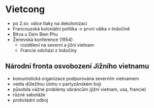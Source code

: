 # Vietcong

- po 2.sv. válce tlaky na dekolonizaci
- Francouzská koloniální politika → první válka v Indočíně
- Bitva u Dein Bien Phu
- Ženevská konference (1954)
	- rozdělení na severní a jižní vietnam
	- Francie odchází z Indočíny

## Národní fronta osvobození Jižního vietnamu
- komunistická organizace podporována severním vietnamem
- vedla důležitou úlohu v partyzánském boji
- působila vážné problémy obráncům (jižní vietnam, usa, francie)
- různé sabotáže
- protivládní odboj

